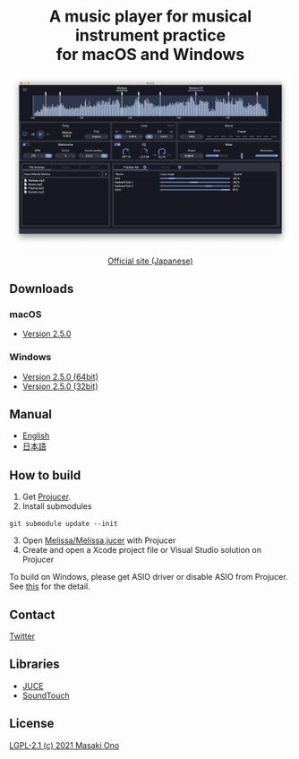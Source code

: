 <h1 align="center">A music player for musical instrument practice<br>for macOS and Windows</h1>

![uiimage](docs/images/screenshot.png)

<div align="center"> <a href="https://mosynthkey.github.io/Melissa/">Official site (Japanese)</a></div>

## Downloads
### macOS
- [Version 2.5.0](https://github.com/mosynthkey/Melissa/releases/download/v2.5.0/Melissa_2_5_0.dmg)

### Windows
- [Version 2.5.0 (64bit)](https://github.com/mosynthkey/Melissa/releases/download/v2.5.0/Melissa_2.5.0_64.zip)
- [Version 2.5.0 (32bit)](https://github.com/mosynthkey/Melissa/releases/download/v2.5.0/Melissa_2.5.0_32.zip)

## Manual
- [English](https://github.com/mosynthkey/Melissa/wiki/Manual-(English))
- [日本語](https://github.com/mosynthkey/Melissa/wiki/Manual-(Japanese))

## How to build
1. Get [Projucer](https://juce.com/discover/projucer).
2. Install submodules
```
git submodule update --init
```
3. Open [Melissa/Melissa.jucer](Melissa/Melissa.jucer) with Projucer
4. Create and open a Xcode project file or Visual Studio solution on Projucer

To build on Windows, please get ASIO driver or disable ASIO from Projucer.
See [this](ThirdParty/asio/how%20to%20get%20asio%20sdk.md) for the detail.

## Contact
[Twitter](https://twitter.com/Melissa__Player)

## Libraries
- [JUCE](https://juce.com) 
- [SoundTouch](https://www.surina.net/soundtouch/)

## License
[LGPL-2.1 (c) 2021 Masaki Ono](LICENSE)
